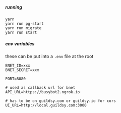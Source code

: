 ##### running

```
yarn
yarn run pg-start
yarn run migrate
yarn run start
```


##### env variables
these can be put into a `.env` file at the root

```
BNET_ID=xxx
BNET_SECRET=xxx

PORT=8080

# used as callback url for bnet
API_URL=https://busybot2.ngrok.io

# has to be on guildsy.com or guildsy.io for cors
UI_URL=http://local.guildsy.com:3000
```